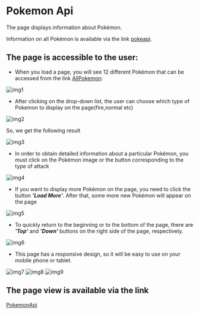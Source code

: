 # Pokemon Api
The page displays information about Pokémon. 

Information on all Pokémon is available via the link [pokeapi](https://pokeapi.co/docs/v2.html).

## The page is accessible to the user: ##

+ When you load a page, you will see 12 different Pokémon that can be accessed from the link [AllPokemon](https://pokeapi.co/api/v2/pokemon):

![img1](img/img_1.png)

+ After clicking on the drop-down list, the user can choose which type of Pokemon to display on the page(fire,normal etc) 

![img2](img/img_2.png)

So, we get the following result

![img3](img/img_3.png)

+ In order to obtain detailed information about a particular Pokémon, you must click on the Pokémon image or the button corresponding to the type of attack

![img4](img/img_4.png)

+ If you want to display more Pokémon on the page, you need to click the button ***'Load More'***. After that, some more new Pokémon will appear on the page

![img5](img/img_5.png)

+ To quickly return to the beginning or to the bottom of the page, there are ***'Top'*** and ***'Down'*** buttons on the right side of the page, respectively.

![img6](img/img_6.png)

+ This page has a responsive design, so it will be easy to use on your mobile phone or tablet.

![img7](img/img_7.png)
![img8](img/img_8.png)
![img9](img/img_9.png)
## The page view is available via the link

[PokemonApi](https://olenapauk.github.io/Pokemon_Api/)








